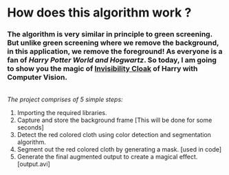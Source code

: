 # How does this algorithm work ?

<h3>
The algorithm is very similar in principle to green screening. But unlike green screening where we remove the background, in this application, we remove the foreground! As everyone is a fan of <i>Harry Potter World and Hogwartz</i>. So today, I am going to show you the magic of <u>Invisibility Cloak</u> of Harry with Computer Vision.
</h3>
<br>
<i>The project comprises of 5 simple steps:</i>
<ol>
    <li>Importing the required libraries.</li>
    <li>Capture and store the background frame [This will be done for some seconds]</li>
    <li>Detect the red colored cloth using color detection and segmentation algorithm.</li>
    <li>Segment out the red colored cloth by generating a mask. [used in code]</li>
    <li>Generate the final augmented output to create a magical effect. [output.avi]</li>
</ol>